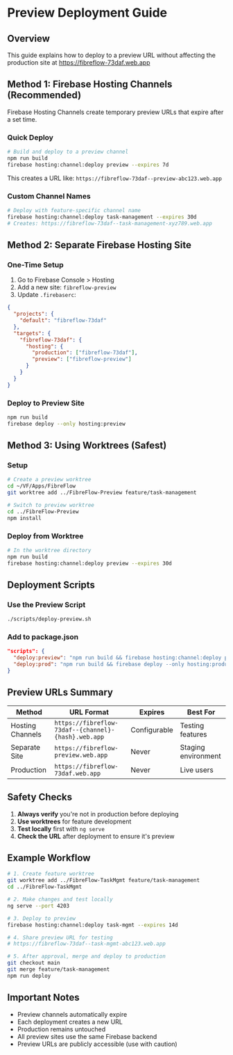 # Preview Deployment Guide

## Overview
This guide explains how to deploy to a preview URL without affecting the production site at https://fibreflow-73daf.web.app

## Method 1: Firebase Hosting Channels (Recommended)

Firebase Hosting Channels create temporary preview URLs that expire after a set time.

### Quick Deploy
```bash
# Build and deploy to a preview channel
npm run build
firebase hosting:channel:deploy preview --expires 7d
```

This creates a URL like: `https://fibreflow-73daf--preview-abc123.web.app`

### Custom Channel Names
```bash
# Deploy with feature-specific channel name
firebase hosting:channel:deploy task-management --expires 30d
# Creates: https://fibreflow-73daf--task-management-xyz789.web.app
```

## Method 2: Separate Firebase Hosting Site

### One-Time Setup
1. Go to Firebase Console > Hosting
2. Add a new site: `fibreflow-preview` 
3. Update `.firebaserc`:
```json
{
  "projects": {
    "default": "fibreflow-73daf"
  },
  "targets": {
    "fibreflow-73daf": {
      "hosting": {
        "production": ["fibreflow-73daf"],
        "preview": ["fibreflow-preview"]
      }
    }
  }
}
```

### Deploy to Preview Site
```bash
npm run build
firebase deploy --only hosting:preview
```

## Method 3: Using Worktrees (Safest)

### Setup
```bash
# Create a preview worktree
cd ~/VF/Apps/FibreFlow
git worktree add ../FibreFlow-Preview feature/task-management

# Switch to preview worktree
cd ../FibreFlow-Preview
npm install
```

### Deploy from Worktree
```bash
# In the worktree directory
npm run build
firebase hosting:channel:deploy preview --expires 30d
```

## Deployment Scripts

### Use the Preview Script
```bash
./scripts/deploy-preview.sh
```

### Add to package.json
```json
"scripts": {
  "deploy:preview": "npm run build && firebase hosting:channel:deploy preview --expires 7d",
  "deploy:prod": "npm run build && firebase deploy --only hosting:production"
}
```

## Preview URLs Summary

| Method | URL Format | Expires | Best For |
|--------|-----------|---------|----------|
| Hosting Channels | `https://fibreflow-73daf--{channel}-{hash}.web.app` | Configurable | Testing features |
| Separate Site | `https://fibreflow-preview.web.app` | Never | Staging environment |
| Production | `https://fibreflow-73daf.web.app` | Never | Live users |

## Safety Checks

1. **Always verify** you're not in production before deploying
2. **Use worktrees** for feature development
3. **Test locally** first with `ng serve`
4. **Check the URL** after deployment to ensure it's preview

## Example Workflow

```bash
# 1. Create feature worktree
git worktree add ../FibreFlow-TaskMgmt feature/task-management
cd ../FibreFlow-TaskMgmt

# 2. Make changes and test locally
ng serve --port 4203

# 3. Deploy to preview
firebase hosting:channel:deploy task-mgmt --expires 14d

# 4. Share preview URL for testing
# https://fibreflow-73daf--task-mgmt-abc123.web.app

# 5. After approval, merge and deploy to production
git checkout main
git merge feature/task-management
npm run deploy
```

## Important Notes

- Preview channels automatically expire
- Each deployment creates a new URL
- Production remains untouched
- All preview sites use the same Firebase backend
- Preview URLs are publicly accessible (use with caution)